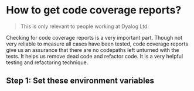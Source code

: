 # How to get code coverage reports?

> This is only relevant to people working at Dyalog Ltd.

Checking for code coverage reports is a very important part. Though not very reliable to measure all cases have been tested, code coverage reports give us an assurance that there are no codepaths left unturned with the tests. It helps us remove dead code and refactor code. It is a very helpful testing and refactoring technique.

## Step 1: Set these environment variables

